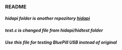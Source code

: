 ### README
##### hidapi folder is another repozitory [hidapi](https://github.com/libusb/hidapi, "hidapi")
##### test.c is changed file from hidapi/hidtest folder
##### Use this file for testing BluePill USB instead of original
